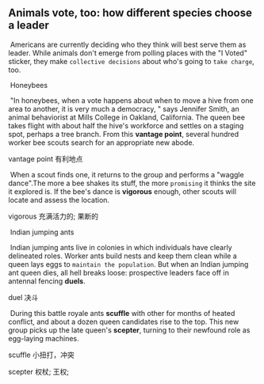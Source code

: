 ## Animals vote, too: how different species choose a leader

​		Americans are currently deciding who they think will best serve them as leader. While animals don't emerge from polling places with the "I Voted" sticker, they make `collective decisions` about who's going to `take charge`, too.

​		Honeybees

​		"In honeybees, when a vote happens about when to move a hive from one area to another, it is very much a democracy, " says Jennifer Smith, an animal behaviorist at Mills College in Oakland, California. The queen bee takes flight with about half the hive's workforce and settles on a staging spot, perhaps a tree branch. From this **vantage point**, several hundred worker bee scouts search for an appropriate new abode.

vantage point  有利地点

​		When a scout finds one, it returns to the group and performs a "waggle dance".The more a bee shakes its stuff, the more `promising` it thinks the site it explored is. If the bee's dance is **vigorous** enough, other scouts will locate and assess the location.

vigorous  充满活力的; 果断的

​		Indian jumping ants

​		Indian jumping ants live in colonies in which individuals have clearly delineated roles. Worker ants build nests and keep them clean while a queen lays eggs to `maintain the population`. But when an Indian jumping ant queen dies, all hell breaks loose: prospective leaders face off in antennal fencing **duels**.

duel  决斗

​		During this battle royale ants **scuffle** with other for months of heated conflict, and about a dozen queen candidates rise to the top. This new group picks up the late queen's **scepter**, turning to their newfound role as egg-laying machines.

scuffle  小扭打，冲突

scepter  权杖; 王权; 

